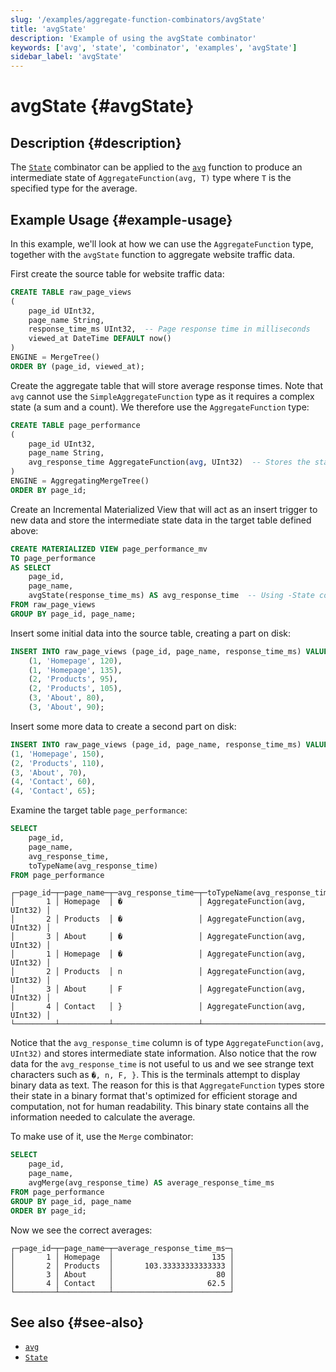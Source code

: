 ```yaml
---
slug: '/examples/aggregate-function-combinators/avgState'
title: 'avgState'
description: 'Example of using the avgState combinator'
keywords: ['avg', 'state', 'combinator', 'examples', 'avgState']
sidebar_label: 'avgState'
---
```


# avgState {#avgState}

## Description {#description}

The [`State`](/sql-reference/aggregate-functions/combinators#-state) combinator 
can be applied to the [`avg`](/sql-reference/aggregate-functions/reference/avg) 
function to produce an intermediate state of `AggregateFunction(avg, T)` type where
`T` is the specified type for the average.

## Example Usage {#example-usage}

In this example, we'll look at how we can use the `AggregateFunction` type, 
together with the `avgState` function to aggregate website traffic data.

First create the source table for website traffic data:

```sql
CREATE TABLE raw_page_views
(
    page_id UInt32,
    page_name String,
    response_time_ms UInt32,  -- Page response time in milliseconds
    viewed_at DateTime DEFAULT now()
)
ENGINE = MergeTree()
ORDER BY (page_id, viewed_at);
```

Create the aggregate table that will store average response times. Note that 
`avg` cannot use the `SimpleAggregateFunction` type as it requires a complex 
state (a sum and a count). We therefore use the `AggregateFunction` type:

```sql
CREATE TABLE page_performance
(
    page_id UInt32,
    page_name String,
    avg_response_time AggregateFunction(avg, UInt32)  -- Stores the state needed for avg calculation
)
ENGINE = AggregatingMergeTree()
ORDER BY page_id;
```

Create an Incremental Materialized View that will act as an insert trigger to 
new data and store the intermediate state data in the target table defined above:

```sql
CREATE MATERIALIZED VIEW page_performance_mv
TO page_performance
AS SELECT
    page_id,
    page_name,
    avgState(response_time_ms) AS avg_response_time  -- Using -State combinator
FROM raw_page_views
GROUP BY page_id, page_name;
```

Insert some initial data into the source table, creating a part on disk:

```sql
INSERT INTO raw_page_views (page_id, page_name, response_time_ms) VALUES
    (1, 'Homepage', 120),
    (1, 'Homepage', 135),
    (2, 'Products', 95),
    (2, 'Products', 105),
    (3, 'About', 80),
    (3, 'About', 90);
```

Insert some more data to create a second part on disk:

```sql
INSERT INTO raw_page_views (page_id, page_name, response_time_ms) VALUES
(1, 'Homepage', 150),
(2, 'Products', 110),
(3, 'About', 70),
(4, 'Contact', 60),
(4, 'Contact', 65);
```

Examine the target table `page_performance`:

```sql
SELECT 
    page_id,
    page_name,
    avg_response_time,
    toTypeName(avg_response_time)
FROM page_performance
```

```response
┌─page_id─┬─page_name─┬─avg_response_time─┬─toTypeName(avg_response_time)──┐
│       1 │ Homepage  │ �                 │ AggregateFunction(avg, UInt32) │
│       2 │ Products  │ �                 │ AggregateFunction(avg, UInt32) │
│       3 │ About     │ �                 │ AggregateFunction(avg, UInt32) │
│       1 │ Homepage  │ �                 │ AggregateFunction(avg, UInt32) │
│       2 │ Products  │ n                 │ AggregateFunction(avg, UInt32) │
│       3 │ About     │ F                 │ AggregateFunction(avg, UInt32) │
│       4 │ Contact   │ }                 │ AggregateFunction(avg, UInt32) │
└─────────┴───────────┴───────────────────┴────────────────────────────────┘
```

Notice that the `avg_response_time` column is of type `AggregateFunction(avg, UInt32)`
and stores intermediate state information. Also notice that the row data for the 
`avg_response_time` is not useful to us and we see strange text characters such 
as `�, n, F, }`. This is the terminals attempt to display binary data as text. 
The reason for this is that `AggregateFunction` types store their state in a 
binary format that's optimized for efficient storage and computation, not for 
human readability. This binary state contains all the information needed to 
calculate the average.

To make use of it, use the `Merge` combinator:

```sql
SELECT
    page_id,
    page_name,
    avgMerge(avg_response_time) AS average_response_time_ms
FROM page_performance
GROUP BY page_id, page_name
ORDER BY page_id;
```

Now we see the correct averages:

```response
┌─page_id─┬─page_name─┬─average_response_time_ms─┐
│       1 │ Homepage  │                      135 │
│       2 │ Products  │       103.33333333333333 │
│       3 │ About     │                       80 │
│       4 │ Contact   │                     62.5 │
└─────────┴───────────┴──────────────────────────┘
```

## See also {#see-also}
- [`avg`](/sql-reference/aggregate-functions/reference/avg)
- [`State`](/sql-reference/aggregate-functions/combinators#-state)
